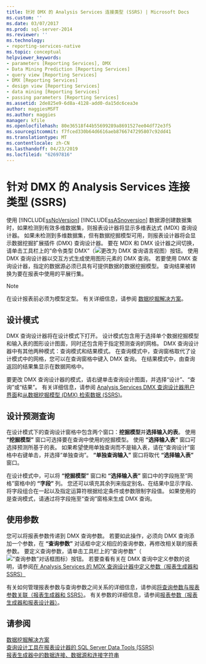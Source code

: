 ```yaml
---
title: 针对 DMX 的 Analysis Services 连接类型 (SSRS) | Microsoft Docs
ms.custom: ''
ms.date: 03/07/2017
ms.prod: sql-server-2014
ms.reviewer: ''
ms.technology:
- reporting-services-native
ms.topic: conceptual
helpviewer_keywords:
- parameters [Reporting Services], DMX
- Data Mining Prediction [Reporting Services]
- query view [Reporting Services]
- DMX [Reporting Services]
- design view [Reporting Services]
- data mining [Reporting Services]
- passing parameters [Reporting Services]
ms.assetid: 2de825e9-6d8a-4128-add0-da15dc6cea3e
author: maggiesMSFT
ms.author: maggies
manager: kfile
ms.openlocfilehash: 80e36518f44b55699289a8691527ee04df72e3f5
ms.sourcegitcommit: f7fced330b64d6616aeb8766747295807c92dd41
ms.translationtype: MT
ms.contentlocale: zh-CN
ms.lasthandoff: 04/23/2019
ms.locfileid: "62697816"
---
```

# <a name="analysis-services-connection-type-for-dmx-ssrs"></a>针对 DMX 的 Analysis Services 连接类型 (SSRS)
  使用 [!INCLUDE[ssNoVersion](../../includes/ssnoversion-md.md)] [!INCLUDE[ssASnoversion](../../includes/ssasnoversion-md.md)] 数据源创建数据集时，如果检测到有效多维数据集，则报表设计器将显示多维表达式 (MDX) 查询设计器。 如果未检测到多维数据集，但有数据挖掘模型可用，则报表设计器将会显示数据挖掘扩展插件 (DMX) 查询设计器。 要在 MDX 和 DMX 设计器之间切换，请单击工具栏上的“命令类型 DMX”（![更改为 DMX 查询语言视图](../media/rsqdicon-commandtypedmx.gif "Change to DMX query language view")）按钮。 使用 DMX 查询设计器以交互方式生成使用图形元素的 DMX 查询。 若要使用 DMX 查询设计器，指定的数据源必须已具有可提供数据的数据挖掘模型。 查询结果被转换为要在报表中使用的平展行集。  
  
> [!NOTE]  
>  在设计报表前必须为模型定型。 有关详细信息，请参阅 [数据挖掘解决方案](../../analysis-services/data-mining/data-mining-solutions.md)。  
  
## <a name="design-mode"></a>设计模式  
 DMX 查询设计器将在设计模式下打开。 设计模式包含用于选择单个数据挖掘模型和输入表的图形设计图面，同时还包含用于指定预测查询的网格。 DMX 查询设计器中有其他两种模式：查询模式和结果模式。 在查询模式中，查询窗格取代了设计模式中的网格，您可以在查询窗格中键入 DMX 查询。 在结果模式中，由查询返回的结果集显示在数据网格中。  
  
 要更改 DMX 查询设计器的模式，请右键单击查询设计图面，并选择“设计”、“查询”或“结果”。 有关详细信息，请参阅 [Analysis Services DMX 查询设计器用户界面](analysis-services-dmx-query-designer-user-interface.md)和[从数据挖掘模型 (DMX) 检索数据 (SSRS)](retrieve-data-from-a-data-mining-model-dmx-ssrs.md)。  
  
## <a name="designing-a-prediction-query"></a>设计预测查询  
 在设计模式下的查询设计窗格中包含两个窗口：**挖掘模型**并**选择输入的表**。 使用 **“挖掘模型”** 窗口可选择要在查询中使用的挖掘模型。 使用 **“选择输入表”** 窗口可选择预测所基于的表。 如果希望使用单独查询而不是输入表，请在“查询设计”窗格中右键单击，并选择“单独查询”。 **“单独查询输入”** 窗口将取代 **“选择输入表”** 窗口。  
  
 在设计模式中，可以将 **“挖掘模型”** 窗口和 **“选择输入表”** 窗口中的字段拖至“网格”窗格中的 **“字段”** 列。 您还可以填充其余列来指定别名、在结果中显示字段、将字段组合在一起以及指定运算符根据给定条件或参数限制字段值。 如果使用的是查询模式，请通过将字段拖至“查询”窗格来生成 DMX 查询。  
  
## <a name="using-parameters"></a>使用参数  
 您可以将报表参数传递到 DMX 查询参数。 若要如此操作，必须向 DMX 查询添加一个参数，在 **“查询参数”** 对话框中定义相应的查询参数，再修改相关联的报表参数。 要定义查询参数，请单击工具栏上的“查询参数”（![“查询参数”对话框图标](../../analysis-services/media/iconqueryparameter.gif "“查询参数”对话框图标")）按钮。 若要查看有关在 DMX 查询中定义参数的说明，请参阅[在 Analysis Services 的 MDX 查询设计器中定义参数（报表生成器和 SSRS）](define-parameters-in-the-mdx-query-designer-for-analysis-services.md)  
  
 有关如何管理报表参数与查询参数之间关系的详细信息，请参阅[将查询参数与报表参数关联（报表生成器和 SSRS）](associate-a-query-parameter-with-a-report-parameter-report-builder-and-ssrs.md)。 有关参数的详细信息，请参阅[报表参数（报表生成器和报表设计器）](../report-design/report-parameters-report-builder-and-report-designer.md)。  
  
## <a name="see-also"></a>请参阅  
 [数据挖掘解决方案](../../analysis-services/data-mining/data-mining-solutions.md)   
 [查询设计工具在报表设计器的 SQL Server Data Tools &#40;SSRS&#41;](query-design-tools-ssrs.md)   
 [报表生成器中的数据连接、数据源和连接字符串](../data-connections-data-sources-and-connection-strings-in-reporting-services.md)  
  
  
